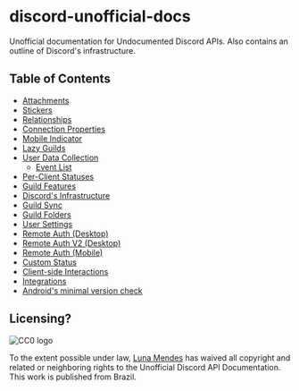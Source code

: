 # discord-unofficial-docs

Unofficial documentation for Undocumented Discord APIs. Also contains an outline
of Discord's infrastructure.

## Table of Contents

- [Attachments](/attachments.html)
- [Stickers](/stickers.html)
- [Relationships](/relationships.html)
- [Connection Properties](/connection_properties.html)
- [Mobile Indicator](/mobile_indicator.html)
- [Lazy Guilds](/lazy_guilds.html)
- [User Data Collection](/science.html)
  - [Event List](/science_events.html)
- [Per-Client Statuses](/per-client_status.html)
- [Guild Features](/guild_features.html)
- [Discord's Infrastructure](/infrastructure.html)
- [Guild Sync](/guild_sync.html)
- [Guild Folders](/guild_folders.html)
- [User Settings](/user_settings.html)
- [Remote Auth (Desktop)](/desktop_remote_auth.html)
- [Remote Auth V2 (Desktop)](/desktop_remote_auth_v2.html)
- [Remote Auth (Mobile)](/mobile_remote_auth.html)
- [Custom Status](/custom_status.html)
- [Client-side Interactions](/client_side_interactions.html)
- [Integrations](/integrations.html)
- [Android's minimal version check](/android/min_version.html)

## Licensing?

![CC0 logo](https://i.creativecommons.org/p/zero/1.0/88x31.png)

To the extent possible under law, [Luna Mendes](https://l4.pm) has waived all
copyright and related or neighboring rights to the Unofficial Discord API
Documentation. This work is published from Brazil.
